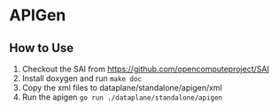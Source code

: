 # APIGen

## How to Use

1. Checkout the SAI from https://github.com/opencomputeproject/SAI
2. Install doxygen and run `make doc`
3. Copy the xml files to dataplane/standalone/apigen/xml
4. Run the apigen `go run ./dataplane/standalone/apigen` 